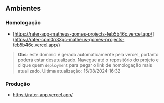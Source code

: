 ## Ambientes

### Homologação

-  [https://rater-app-matheus-gomes-projects-feb5b46c.vercel.app/](https://rater-cpm0n33gc-matheus-gomes-projects-feb5b46c.vercel.app/)

> **Obs**: este dominio é gerado automaticamente pela vercel, portanto poderá estar desatualizado. Navegue até o repositório do projeto e clique quem `deployment` para pegar o link de homologação mais atualizado.
> Ultima atualização: 15/08/2024:16:32

### Produção

-  https://rater-app.vercel.app/
